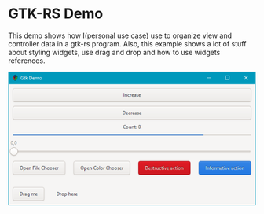 # GTK-RS Demo

This demo shows how I(personal use case) use to organize view and controller data in a gtk-rs program. Also, this example shows a lot of stuff about styling widgets, use drag and drop and how to use widgets references.

![](thumbs/gtk_demo.png)